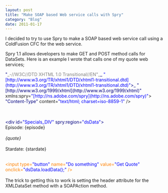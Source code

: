 ```yaml
---
layout: post
title: "Make SOAP based Web service calls with Spry"
category: "Blog"
date: 2011-01-17
---
```



I decided to try to use Spry to make a SOAP based web service call using a ColdFusion CFC for the web service.

Spry 1.1 allows developers to make GET and POST method calls for DataSets. Here is an example I wrote that calls one of my quote web services; 

<div class="code"><font color="NAVY"><!DOCTYPE html PUBLIC <font color="BLUE">"<font color="GRAY">_-//W3C//DTD XHTML 1.0 Transitional//EN"_</font>_ <font color="BLUE">"[http://www.w3.org/TR/xhtml1/DTD/xhtml1-transitional.dtd](http://www.w3.org/TR/xhtml1/DTD/xhtml1-transitional.dtd)"</font>>_</font></font> <font color="NAVY"><html xmlns=<font color="BLUE">"[http://www.w3.org/1999/xhtml](http://www.w3.org/1999/xhtml)"</font> xmlns:spry=<font color="BLUE">"[http://ns.adobe.com/spry](http://ns.adobe.com/spry)"</font>></font>  
 <font color="NAVY"><head></font>  
 <font color="NAVY"><meta http-equiv=<font color="BLUE">"Content-Type"</font> content=<font color="BLUE">"text/html; charset=iso-8859-1"</font> /></font>  
 <font color="NAVY"><title></font>Call Webservice<font color="NAVY"></title></font>  
 <font color="NAVY"><font color="MAROON"><script language=<font color="BLUE">"JavaScript"</font> type=<font color="BLUE">"text/javascript"</font> src=<font color="BLUE">"spry/includes/xpath.js"</font>></font></font><font color="NAVY"><font color="MAROON"></script></font></font>  
 <font color="NAVY"><font color="MAROON"><script language=<font color="BLUE">"JavaScript"</font> type=<font color="BLUE">"text/javascript"</font> src=<font color="BLUE">"spry/includes/SpryData.js"</font>></font></font><font color="NAVY"><font color="MAROON"></script></font></font>  
 <font color="NAVY"></head></font>  

 <font color="NAVY"><body></font>  
 <font color="NAVY"><font color="MAROON"><script></font></font>  
 var dsData = new Spry.Data.XMLDataSet(<font color="BLUE">"[http://www.fekke.com/com/SpockWS.cfc](http://www.fekke.com/com/SpockWS.cfc)"</font>, <font color="BLUE">"/soapenv:Envelope/soapenv:Body/ns1:getQuoteResponse/getQuoteReturn"</font>, { method: <font color="BLUE">"POST"</font>, postData: '<?xml version=<font color="BLUE">"1.0"</font> encoding=<font color="BLUE">"UTF-8"</font> standalone=<font color="BLUE">"no"</font>?><font color="NAVY"><SOAP-ENV:Envelope xmlns:SOAP-ENV=<font color="BLUE">"[http://schemas.xmlsoap.org/soap/envelope/](http://schemas.xmlsoap.org/soap/envelope/)"</font> xmlns:apachesoap=<font color="BLUE">"[http://xml.apache.org/xml-soap](http://xml.apache.org/xml-soap)"</font> xmlns:impl=<font color="BLUE">"[http://com](http://com)"</font> xmlns:intf=<font color="BLUE">"[http://com](http://com)"</font> xmlns:soapenc=<font color="BLUE">"[http://schemas.xmlsoap.org/soap/encoding/](http://schemas.xmlsoap.org/soap/encoding/)"</font> xmlns:tns1=<font color="BLUE">"[http://rpc.xml.coldfusion](http://rpc.xml.coldfusion)"</font> xmlns:wsdl=<font color="BLUE">"[http://schemas.xmlsoap.org/wsdl/](http://schemas.xmlsoap.org/wsdl/)"</font> xmlns:wsdlsoap=<font color="BLUE">"[http://schemas.xmlsoap.org/wsdl/soap/](http://schemas.xmlsoap.org/wsdl/soap/)"</font> xmlns:xsd=<font color="BLUE">"[http://www.w3.org/2001/XMLSchema](http://www.w3.org/2001/XMLSchema)"</font> xmlns:xsi=<font color="BLUE">"[http://www.w3.org/2001/XMLSchema-instance](http://www.w3.org/2001/XMLSchema-instance)"</font> ></font><font color="NAVY"><SOAP-ENV:Body></font><font color="NAVY"><mns:getQuote xmlns:mns=<font color="BLUE">"[http://com](http://com)"</font> SOAP-ENV:encodingStyle=<font color="BLUE">"[http://schemas.xmlsoap.org/soap/encoding/](http://schemas.xmlsoap.org/soap/encoding/)"</font>></font><font color="NAVY"></mns:getQuote></font><font color="NAVY"></SOAP-ENV:Body></font><font color="NAVY"></SOAP-ENV:Envelope></font>', headers: { <font color="BLUE">"Content-Type"</font>: <font color="BLUE">"text/xml; charset=utf-8"</font>, <font color="BLUE">"SOAPAction"</font>: <font color="BLUE">"[http://localhost:8300/com/SpockWS/getQuote](http://localhost:8300/com/SpockWS/getQuote)"</font> } , useCache: false });  
 dsData.startLoadInterval(<font color="BLUE">10000</font>);  
 <font color="NAVY"><font color="MAROON"></script></font></font>  
 <font color="NAVY"><div id=<font color="BLUE">"Specials_DIV"</font> spry:region=<font color="BLUE">"dsData"</font>></font>  
 Episode: {episode} <font color="NAVY"><br /></font>   
 <font color="NAVY"><em></font>{quote}<font color="NAVY"></em></font><font color="NAVY"><br /></font>   
 Stardate: {stardate}  
 <font color="NAVY"></div></font>  
 <font color="NAVY"><font color="FF8000"><input type=<font color="BLUE">"button"</font> name=<font color="BLUE">"Do something"</font> value=<font color="BLUE">"Get Quote"</font> onclick=<font color="BLUE">"dsData.loadData();"</font> /></font></font>  
 <font color="NAVY"></body></font>  
 <font color="NAVY"></html></font></div>
The trick to getting this to work is setting the header attribute for the XMLDataSet method with a SOAPAction method.